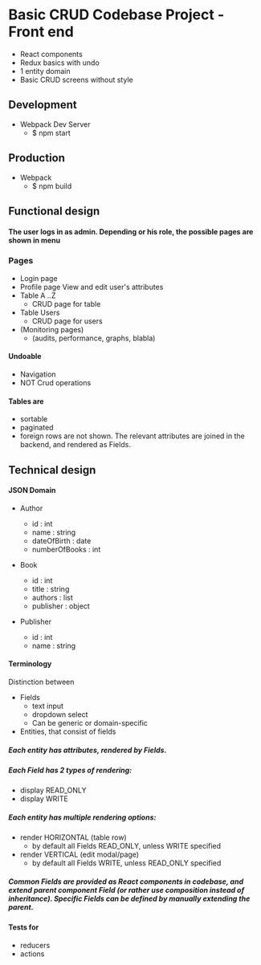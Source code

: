 # Basic CRUD Codebase Project - Front end

- React components
- Redux basics with undo
- 1 entity domain
- Basic CRUD screens without style

## Development

- Webpack Dev Server
    - $ npm start

## Production

- Webpack
    - $ npm build

## Functional design

#### The user logs in as admin. Depending or his role, the possible pages are shown in menu


### Pages
- Login page
- Profile page
    View and edit user's attributes
- Table A ..Z
    - CRUD page for table
- Table Users
    - CRUD page for users
- (Monitoring pages)
    - (audits, performance, graphs, blabla)

#### Undoable
- Navigation
- NOT Crud operations

#### Tables are
- sortable
- paginated
- foreign rows are not shown. The relevant attributes are joined in the backend, and rendered as Fields.


## Technical design

#### JSON Domain

- Author
    - id : int
    - name : string
    - dateOfBirth : date
    - numberOfBooks : int
    
- Book
    - id : int
    - title : string
    - authors : list
    - publisher : object 
    
- Publisher
    - id : int
    - name : string 


#### Terminology
Distinction between
- Fields
    - text input
    - dropdown select
    - Can be generic or domain-specific
- Entities, that consist of fields


##### Each entity has attributes, rendered by Fields.

##### Each Field has 2 types of rendering:
- display READ_ONLY
- display WRITE


##### Each entity has multiple rendering options:
- render HORIZONTAL (table row)
    - by default all Fields READ_ONLY, unless WRITE specified
- render VERTICAL (edit modal/page)
    - by default all Fields WRITE, unless READ_ONLY specified

##### Common Fields are provided as React components in codebase, and extend parent component Field (or rather use composition instead of inheritance). Specific Fields can be defined by manually extending the parent.


#### Tests for
- reducers
- actions